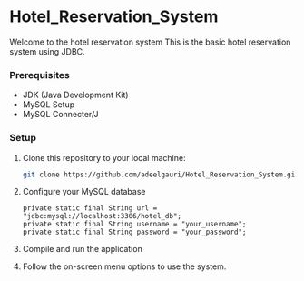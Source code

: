 ﻿# Hotel_Reservation_System
 
Welcome to the hotel reservation system This is the basic hotel reservation system using JDBC.

### Prerequisites
- JDK (Java Development Kit)
- MySQL Setup
- MySQL Connecter/J


### Setup

1. Clone this repository to your local machine:

   ```sh
   git clone https://github.com/adeelgauri/Hotel_Reservation_System.git

2. Configure your MySQL database
   ```
   private static final String url = "jdbc:mysql://localhost:3306/hotel_db";
   private static final String username = "your_username";
   private static final String password = "your_password";

3. Compile and run the application
4. Follow the on-screen menu options to use the system.
